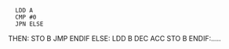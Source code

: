       LDD A
      CMP #0
      JPN ELSE
THEN: STO B
      JMP ENDIF
ELSE: LDD B
      DEC ACC
      STO B
ENDIF:.....
